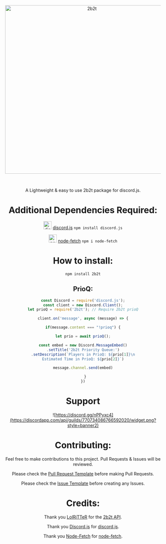 <div align="center">
  <br />
  <p>
    <a href="https://discord.gg/nVNDNGN2B6"><img src="https://www.speedrun.com/themes/2b2t/cover-256.png?version=c91c04de" width="546" alt="2b2t" /></a>
  </p>
  <br />


A Lightweight & easy to use 2b2t package for discord.js.

# Additional Dependencies Required: 
<img alt="discord.js" width="26px" src="https://discord.js.org/static/logo-square.png" /> [discord.js](https://github.com/discordjs/discord.js) `npm install discord.js`


<img alt="node-fetch" width="26px" src="https://avatars1.githubusercontent.com/u/59502381?s=200&v=4" /> [node-fetch](https://github.com/node-fetch/node-fetch) `npm i node-fetch`




# How to install: 
`npm install 2b2t`

## PrioQ: 

```js
const Discord = require('discord.js');
const client = new Discord.Client();
let prioQ = require('2b2t'); // Require 2b2t prioQ

client.on('message', async (message) => {

if(message.content === "!prioq") {

let prio = await prioQ();

const embed = new Discord.MessageEmbed()
.setTitle('2b2t Priority Queue:')
.setDescription(`Players in PrioQ: ${prio[1]}\n
Estimated Time in PrioQ: ${prio[2]}`)

message.channel.send(embed)

  }
})


```



# Support 
![https://discord.gg/nPPyxc4](https://discordapp.com/api/guilds/770734086766592020/widget.png?style=banner2)

# Contributing:

Feel free to make contributions to this project. Pull Requests & Issues will be reviewed.

Please check the [Pull Request Template](https://github.com/vypr-ysl/2b2t/blob/master/Documentation/PULL_REQUEST_TEMPLATE.md) before making Pull Requests.

Please check the [Issue Template](https://github.com/vypr-ysl/2b2t/blob/master/Documentation/ISSUE_TEMPLATE.md) before creating any Issues.


# Credits:

Thank you [LolRiTTeR](https://github.com/LolRiTTeR) for the [2b2t API](https://2b2t.dev). 

Thank you [Discord.js](https://github.com/discordjs) for [discord.js](https://github.com/discordjs/discord.js).

Thank you [Node-Fetch](https://github.com/node-fetch) for [node-fetch](https://github.com/node-fetch/node-fetch).